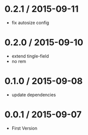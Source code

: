 
0.2.1 / 2015-09-11
==================

 * fix autosize config

0.2.0 / 2015-09-10
==================

 * extend tingle-field
 * no rem

0.1.0 / 2015-09-08
==================

 * update dependencies

0.0.1 / 2015-09-07
==================

 * First Version
